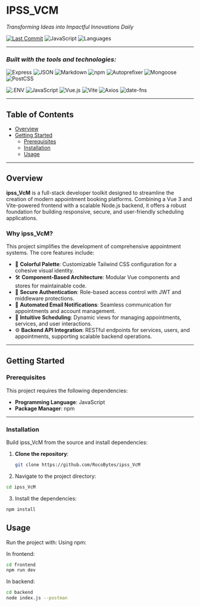 # IPSS_VCM

*Transforming Ideas into Impactful Innovations Daily*

[![Last Commit](https://img.shields.io/github/last-commit/tu_usuario/tu_repositorio?label=last%20commit)](https://github.com/tu_usuario/tu_repositorio)
![JavaScript](https://img.shields.io/badge/javascript-62.2%25-yellow)
![Languages](https://img.shields.io/badge/languages-4-blue)

---

### *Built with the tools and technologies:*

![Express](https://img.shields.io/badge/-Express-black?logo=express&logoColor=white)
![JSON](https://img.shields.io/badge/-JSON-black?logo=json&logoColor=white)
![Markdown](https://img.shields.io/badge/-Markdown-000?logo=markdown)
![npm](https://img.shields.io/badge/-npm-CB3837?logo=npm&logoColor=white)
![Autoprefixer](https://img.shields.io/badge/-Autoprefixer-DD3735?logo=autoprefixer&logoColor=white)
![Mongoose](https://img.shields.io/badge/-Mongoose-880000?logo=mongoose)
![PostCSS](https://img.shields.io/badge/-PostCSS-DD3A0A?logo=postcss&logoColor=white)

![.ENV](https://img.shields.io/badge/-.ENV-yellowgreen)
![JavaScript](https://img.shields.io/badge/-JavaScript-F7DF1E?logo=javascript&logoColor=black)
![Vue.js](https://img.shields.io/badge/-Vue.js-4FC08D?logo=vue.js&logoColor=white)
![Vite](https://img.shields.io/badge/-Vite-646CFF?logo=vite&logoColor=white)
![Axios](https://img.shields.io/badge/-Axios-5A29E4?logo=axios&logoColor=white)
![date-fns](https://img.shields.io/badge/-dateFns-purple)

---

## Table of Contents

- [Overview](#overview)
- [Getting Started](#getting-started)
  - [Prerequisites](#prerequisites)
  - [Installation](#installation)
  - [Usage](#usage)
 
---


## Overview

**ipss_VcM** is a full-stack developer toolkit designed to streamline the creation of modern appointment booking platforms. Combining a Vue 3 and Vite-powered frontend with a scalable Node.js backend, it offers a robust foundation for building responsive, secure, and user-friendly scheduling applications.

### Why ipss_VcM?

This project simplifies the development of comprehensive appointment systems. The core features include:

- 🎨 **Colorful Palette**: Customizable Tailwind CSS configuration for a cohesive visual identity.
- 🛠 **Component-Based Architecture**: Modular Vue components and stores for maintainable code.
- 🔐 **Secure Authentication**: Role-based access control with JWT and middleware protections.
- 📨 **Automated Email Notifications**: Seamless communication for appointments and account management.
- 📅 **Intuitive Scheduling**: Dynamic views for managing appointments, services, and user interactions.
- ⚙️ **Backend API Integration**: RESTful endpoints for services, users, and appointments, supporting scalable backend operations.

---

## Getting Started

### Prerequisites

This project requires the following dependencies:

- **Programming Language**: JavaScript  
- **Package Manager**: npm

---

### Installation

Build ipss_VcM from the source and install dependencies:

1. **Clone the repository**:

   ```bash
   git clone https://github.com/RocoBytes/ipss_VcM
   ```
2. Navigate to the project directory:

```bash
cd ipss_VcM
```

3. Install the dependencies:
```bash
npm install
```

## Usage
Run the project with:
Using npm:

In frontend:
```bash
cd frontend
npm run dev
```

In backend:
```bash
cd backend
node index.js --postman 
```
